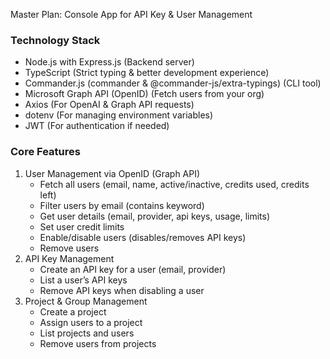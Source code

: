 Master Plan: Console App for API Key & User Management

### Technology Stack

- Node.js with Express.js (Backend server)
- TypeScript (Strict typing & better development experience)
- Commander.js (commander & @commander-js/extra-typings) (CLI tool)
- Microsoft Graph API (OpenID) (Fetch users from your org)
- Axios (For OpenAI & Graph API requests)
- dotenv (For managing environment variables)
- JWT (For authentication if needed)

### Core Features

1. User Management via OpenID (Graph API)
   - Fetch all users (email, name, active/inactive, credits used, credits left)
   - Filter users by email (contains keyword)
   - Get user details (email, provider, api keys, usage, limits)
   - Set user credit limits
   - Enable/disable users (disables/removes API keys)
   - Remove users
2. API Key Management
   - Create an API key for a user (email, provider)
   - List a user’s API keys
   - Remove API keys when disabling a user
3. Project & Group Management
   - Create a project
   - Assign users to a project
   - List projects and users
   - Remove users from projects
